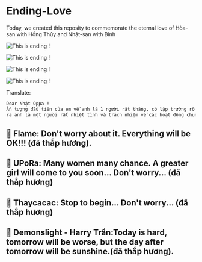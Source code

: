 # Ending-Love

Today, we created this reposity to commemorate the eternal love of Hòa-san with Hồng Thủy and Nhật-san with Bình

![This is ending !](https://i.imgur.com/dVdj1la.png)

![This is ending !](https://i.imgur.com/fmI6dzo.png)

![This is ending !](https://i.imgur.com/K8mwJnn.jpg)

![This is ending !](https://i.imgur.com/ftYmfIP.jpg)

Translate: 

```bash
Dear Nhật Oppa ! 
Ấn tượng đầu tiên của em về anh là 1 người rất thẳng, có lập trường rõ ràng, luôn có những ý tưởng khác biệt, sáng tạo. Ngoài
ra anh là một người rất nhiệt tình và trách nhiệm về các hoạt động chung. Sau này không học cùng nhau nữa nhưng em hy vọng anh em mình vẫn giữ liên là và là ANH EM TỐT CỦA NHAU ^_^ Chúc anh thành công, em gái đáng yêu <3
```

## :smoking: Flame: Don't worry about it. Everything will be OK!!! (đã thắp hương).
## :smoking: UPoRa: Many women many chance. A greater girl will come to you soon... Don't worry... (đã thắp hương)
## :smoking: Thaycacac: Stop to begin... Don't worry... (đã thắp hương)
## :smoking: Demonslight - Harry Trần:Today is hard, tomorrow will be worse, but the day after tomorrow will be sunshine.(đã thắp hương). 
